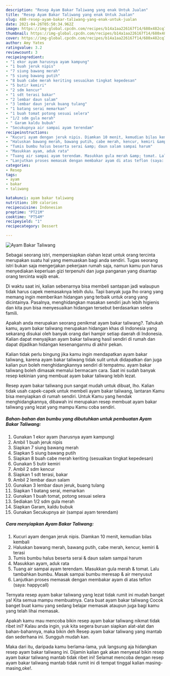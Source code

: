 ```yaml
---
description: "Resep Ayam Bakar Taliwang yang enak Untuk Jualan"
title: "Resep Ayam Bakar Taliwang yang enak Untuk Jualan"
slug: 480-resep-ayam-bakar-taliwang-yang-enak-untuk-jualan
date: 2021-04-26T05:50:34.962Z
image: https://img-global.cpcdn.com/recipes/b14a1aa226167f14/680x482cq70/ayam-bakar-taliwang-foto-resep-utama.jpg
thumbnail: https://img-global.cpcdn.com/recipes/b14a1aa226167f14/680x482cq70/ayam-bakar-taliwang-foto-resep-utama.jpg
cover: https://img-global.cpcdn.com/recipes/b14a1aa226167f14/680x482cq70/ayam-bakar-taliwang-foto-resep-utama.jpg
author: Amy Yates
ratingvalue: 3.2
reviewcount: 3
recipeingredient:
- "1 ekor ayam harusnya ayam kampung"
- "1 buah jeruk nipis"
- "7 siung bawang merah"
- "5 siung bawang putih"
- "8 buah cabe merah keriting sesuaikan tingkat kepedesan"
- "5 butir kemiri"
- "2 sdm kencur"
- "1 sdt terasi bakar"
- "2 lembar daun salam"
- "3 lembar daun jeruk buang tulang"
- "1 batang serai memarkan"
- "1 buah tomat potong sesuai selera"
- "1/2 sdm gula merah"
- " Garam kaldu bubuk"
- "Secukupnya air sampai ayam terendam"
recipeinstructions:
- "Kucuri ayam dengan jeruk nipis. Diamkan 10 menit, kemudian bilas kembali"
- "Haluskan bawang merah, bawang putih, cabe merah, kencur, kemiri &amp; terasi"
- "Tumis bumbu halus beserta serai &amp; daun salam sampai harum"
- "Masukkan ayam, aduk rata"
- "Tuang air sampai ayam terendam. Masukkan gula merah &amp; tomat. Lalu tambahkan bumbu. Masak sampai bumbu meresap &amp; air menyusut"
- "Lanjutkan proses memasak dengan membakar ayam di atas teflon (saya: happycall)"
categories:
- Resep
tags:
- ayam
- bakar
- taliwang

katakunci: ayam bakar taliwang 
nutrition: 109 calories
recipecuisine: Indonesian
preptime: "PT21M"
cooktime: "PT54M"
recipeyield: "1"
recipecategory: Dessert

---
```



![Ayam Bakar Taliwang](https://img-global.cpcdn.com/recipes/b14a1aa226167f14/680x482cq70/ayam-bakar-taliwang-foto-resep-utama.jpg)

Sebagai seorang istri, mempersiapkan olahan lezat untuk orang tercinta merupakan suatu hal yang memuaskan bagi anda sendiri. Tugas seorang istri bukan saja mengerjakan pekerjaan rumah saja, namun kamu pun harus menyediakan keperluan gizi terpenuhi dan juga panganan yang disantap orang tercinta wajib enak.

Di waktu  saat ini, kalian sebenarnya bisa membeli santapan jadi walaupun tidak harus capek memasaknya lebih dulu. Tapi banyak juga lho orang yang memang ingin memberikan hidangan yang terbaik untuk orang yang dicintainya. Pasalnya, menghidangkan masakan sendiri jauh lebih higienis dan kita pun bisa menyesuaikan hidangan tersebut berdasarkan selera famili. 



Apakah anda merupakan seorang penikmat ayam bakar taliwang?. Tahukah kamu, ayam bakar taliwang merupakan hidangan khas di Indonesia yang sekarang disukai oleh banyak orang dari hampir setiap daerah di Indonesia. Kalian dapat menyajikan ayam bakar taliwang hasil sendiri di rumah dan dapat dijadikan hidangan kesenanganmu di akhir pekan.

Kalian tidak perlu bingung jika kamu ingin mendapatkan ayam bakar taliwang, karena ayam bakar taliwang tidak sulit untuk didapatkan dan juga kalian pun boleh menghidangkannya sendiri di tempatmu. ayam bakar taliwang boleh dimasak memalui bermacam cara. Saat ini sudah banyak resep kekinian yang membuat ayam bakar taliwang lebih lezat.

Resep ayam bakar taliwang pun sangat mudah untuk dibuat, lho. Kalian tidak usah capek-capek untuk membeli ayam bakar taliwang, lantaran Kamu bisa menyiapkan di rumah sendiri. Untuk Kamu yang hendak menghidangkannya, dibawah ini merupakan resep membuat ayam bakar taliwang yang lezat yang mampu Kamu coba sendiri.

<!--inarticleads1-->

##### Bahan-bahan dan bumbu yang dibutuhkan untuk pembuatan Ayam Bakar Taliwang:

1. Gunakan 1 ekor ayam (harusnya ayam kampung)
1. Ambil 1 buah jeruk nipis
1. Siapkan 7 siung bawang merah
1. Siapkan 5 siung bawang putih
1. Siapkan 8 buah cabe merah keriting (sesuaikan tingkat kepedesan)
1. Gunakan 5 butir kemiri
1. Ambil 2 sdm kencur
1. Siapkan 1 sdt terasi, bakar
1. Ambil 2 lembar daun salam
1. Gunakan 3 lembar daun jeruk, buang tulang
1. Siapkan 1 batang serai, memarkan
1. Gunakan 1 buah tomat, potong sesuai selera
1. Sediakan 1/2 sdm gula merah
1. Siapkan  Garam, kaldu bubuk
1. Gunakan Secukupnya air (sampai ayam terendam)




<!--inarticleads2-->

##### Cara menyiapkan Ayam Bakar Taliwang:

1. Kucuri ayam dengan jeruk nipis. Diamkan 10 menit, kemudian bilas kembali
1. Haluskan bawang merah, bawang putih, cabe merah, kencur, kemiri &amp; terasi
1. Tumis bumbu halus beserta serai &amp; daun salam sampai harum
1. Masukkan ayam, aduk rata
1. Tuang air sampai ayam terendam. Masukkan gula merah &amp; tomat. Lalu tambahkan bumbu. Masak sampai bumbu meresap &amp; air menyusut
1. Lanjutkan proses memasak dengan membakar ayam di atas teflon (saya: happycall)




Ternyata resep ayam bakar taliwang yang lezat tidak rumit ini mudah banget ya! Kita semua mampu membuatnya. Cara buat ayam bakar taliwang Cocok banget buat kamu yang sedang belajar memasak ataupun juga bagi kamu yang telah lihai memasak.

Apakah kamu mau mencoba bikin resep ayam bakar taliwang nikmat tidak ribet ini? Kalau anda ingin, yuk kita segera buruan siapkan alat-alat dan bahan-bahannya, maka bikin deh Resep ayam bakar taliwang yang mantab dan sederhana ini. Sungguh mudah kan. 

Maka dari itu, daripada kamu berlama-lama, yuk langsung aja hidangkan resep ayam bakar taliwang ini. Dijamin kalian gak akan menyesal bikin resep ayam bakar taliwang mantab tidak ribet ini! Selamat mencoba dengan resep ayam bakar taliwang mantab tidak rumit ini di tempat tinggal kalian masing-masing,oke!.

